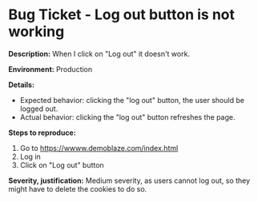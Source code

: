Bug Ticket - Log out button is not working
===================================

**Description:** When I click on "Log out" it doesn't work.

**Environment:** Production

**Details:**
- Expected behavior: clicking the "log out" button, the user should be logged out.
- Actual behavior: clicking the "log out" button refreshes the page.

**Steps to reproduce:**
1. Go to https://wwww.demoblaze.com/index.html
2. Log in
3. Click on "Log out" button

**Severity, justification:**
Medium severity, as users cannot log out, so they might have to delete the cookies to do so.
